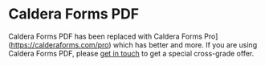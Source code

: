 # Caldera Forms PDF
Caldera Forms PDF has been replaced with Caldera Forms Pro](https://calderaforms.com/pro) which has better and more. If you are using Caldera Forms PDF, please [get in touch](https://calderaforms.com/contact) to get a special cross-grade offer.
